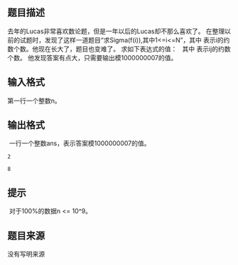 


## 题目描述
去年的Lucas非常喜欢数论题，但是一年以后的Lucas却不那么喜欢了。
在整理以前的试题时，发现了这样一道题目“求Sigma(f(i)),其中1<=i<=N”，其中 表示i的约数个数。他现在长大了，题目也变难了。
求如下表达式的值：
 
其中 表示ij的约数个数。
他发现答案有点大，只需要输出模1000000007的值。
## 输入格式
第一行一个整数n。
## 输出格式
 一行一个整数ans，表示答案模1000000007的值。

```input1
2

```

```output1
8
```

## 提示
 对于100%的数据n <= 10^9。
## 题目来源
没有写明来源


